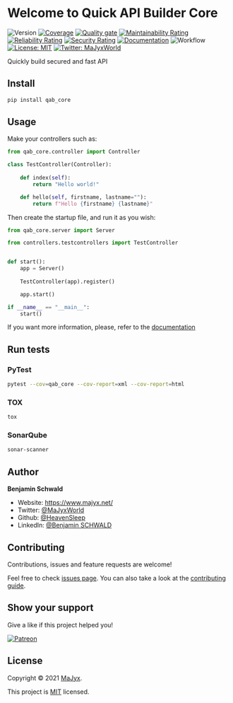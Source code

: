 # Welcome to Quick API Builder Core

![Version](https://img.shields.io/pypi/v/qab-core?style=flat&logo=pypi)
[![Coverage](https://sonar.lab.majyx.net/api/project_badges/measure?project=qab_core&metric=coverage&token=sqb_a647526989f7f9fd486f4f3f8e3f1250aa3a82a7)](https://sonar.lab.majyx.net/dashboard?id=qab_core)
[![Quality gate](https://sonar.lab.majyx.net/api/project_badges/quality_gate?project=qab_core&token=sqb_a647526989f7f9fd486f4f3f8e3f1250aa3a82a7)](https://sonar.lab.majyx.net/dashboard?id=qab_core)
[![Maintainability Rating](https://sonar.lab.majyx.net/api/project_badges/measure?project=qab_core&metric=sqale_rating&token=sqb_a647526989f7f9fd486f4f3f8e3f1250aa3a82a7)](https://sonar.lab.majyx.net/dashboard?id=qab_core)
[![Reliability Rating](https://sonar.lab.majyx.net/api/project_badges/measure?project=qab_core&metric=reliability_rating&token=sqb_a647526989f7f9fd486f4f3f8e3f1250aa3a82a7)](https://sonar.lab.majyx.net/dashboard?id=qab_core)
[![Security Rating](https://sonar.lab.majyx.net/api/project_badges/measure?project=qab_core&metric=security_rating&token=sqb_a647526989f7f9fd486f4f3f8e3f1250aa3a82a7)](https://sonar.lab.majyx.net/dashboard?id=qab_core)
[![Documentation](https://img.shields.io/badge/documentation-yes-brightgreen.svg?style=flat)](https://github.com/MaJyxSoftware/qab_core/blob/main/docs)
![Workflow](https://img.shields.io/github/workflow/status/MaJyxSoftware/qab_core/Test/main?style=flat&logo=github)
[![License: MIT](https://img.shields.io/badge/License-MIT-yellow.svg?style=flat)](https://github.com/MaJyxSoftware/qab_core/blob/main/LICENSE)
[![Twitter: MaJyxWorld](https://img.shields.io/twitter/follow/MaJyxWorld.svg?style=flat&logo=twitter)](https://twitter.com/MaJyxWorld)

 Quickly build secured and fast API

## Install

```sh
pip install qab_core
```

## Usage

Make your controllers such as:

```python
from qab_core.controller import Controller

class TestController(Controller):
    
    def index(self):
        return "Hello world!"

    def hello(self, firstname, lastname=""):
        return f"Hello {firstname} {lastname}"
```

Then create the startup file, and run it as you wish:

```python
from qab_core.server import Server

from controllers.testcontrollers import TestController


def start():
    app = Server()
    
    TestController(app).register()

    app.start()

if __name__ == "__main__":
    start()
```

If you want more information, please, refer to the [documentation](https://github.com/MaJyxSoftware/qab_core/blob/main/docs)

## Run tests

### PyTest

```sh
pytest --cov=qab_core --cov-report=xml --cov-report=html
```

### TOX

```sh
tox
```

### SonarQube

```sh
sonar-scanner
```

## Author

**Benjamin Schwald**

* Website: https://www.majyx.net/
* Twitter: [@MaJyxWorld](https://twitter.com/MaJyxWorld)
* Github: [@HeavenSleep](https://github.com/HeavenSleep)
* LinkedIn: [@Benjamin SCHWALD](https://www.linkedin.com/in/benjamin-schwald-765ab0bb/)

## Contributing

Contributions, issues and feature requests are welcome!

Feel free to check [issues page](https://github.com/MaJyxSoftware/qab_core/issues). You can also take a look at the [contributing guide](https://github.com/MaJyxSoftware/qab_core/blob/main/CONTRIBUTE.md).

## Show your support

Give a like if this project helped you!

[![Patreon](https://c5.patreon.com/external/logo/become_a_patron_button.png)](https://www.patreon.com/heavensleep)

## License

Copyright © 2021 [MaJyx](https://www.majyx.net).

This project is [MIT](https://github.com/MaJyxSoftware/qab_core/blob/main/LICENSE) licensed.
